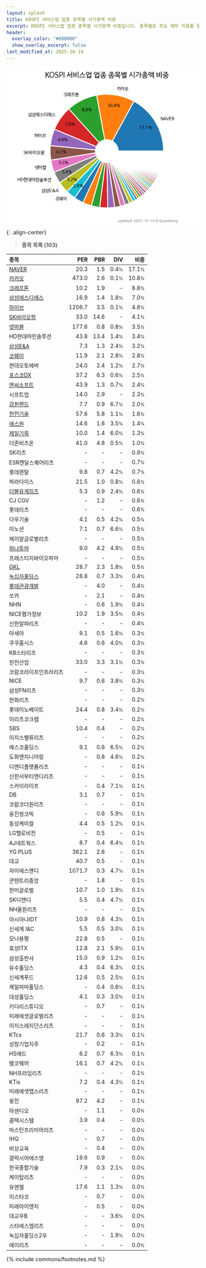 ```yaml
---
layout: splash
title: KOSPI 서비스업 업종 종목별 시가총액 비중
excerpt: KOSPI 서비스업 업종 종목별 시가총액 비중입니다. 종목별로 주요 재무 지표를 함께 표시합니다.
header:
  overlay_color: "#800000"
  show_overlay_excerpt: false
last_modified_at: 2025-10-14
---
```



![KOSPI 서비스업 업종 종목별 시가총액 비중](/stats/sector/images/kospi_업종_서비스업_종목.png){: .align-center}


> **종목 목록 (103)**<a id="list"></a>

| **종목** | **PER** | **PBR** | **DIV** | **비중** |
| :------- | ------: | ------: | ------: | -------: |
| [NAVER](/035420/) | 20.3 | 1.5 | 0.4<small>%</small> | 17.1<small>%</small> |
| [카카오](/035720/) | 473.0 | 2.6 | 0.1<small>%</small> | 10.8<small>%</small> |
| [크래프톤](/259960/) | 10.2 | 1.9 | - | 8.8<small>%</small> |
| [삼성에스디에스](/018260/) | 16.9 | 1.4 | 1.8<small>%</small> | 7.0<small>%</small> |
| [하이브](/352820/) | 1206.7 | 3.5 | 0.1<small>%</small> | 4.8<small>%</small> |
| [SK바이오팜](/326030/) | 33.0 | 14.6 | - | 4.1<small>%</small> |
| [넷마블](/251270/) | 177.6 | 0.8 | 0.8<small>%</small> | 3.5<small>%</small> |
| HD현대마린솔루션 | 43.8 | 13.4 | 1.4<small>%</small> | 3.4<small>%</small> |
| [삼성E&A](/028050/) | 7.3 | 1.3 | 2.4<small>%</small> | 3.2<small>%</small> |
| [코웨이](/021240/) | 11.9 | 2.1 | 2.8<small>%</small> | 2.8<small>%</small> |
| 현대오토에버 | 24.0 | 2.4 | 1.2<small>%</small> | 2.7<small>%</small> |
| [포스코DX](/022100/) | 37.2 | 6.3 | 0.6<small>%</small> | 2.5<small>%</small> |
| [엔씨소프트](/036570/) | 43.9 | 1.3 | 0.7<small>%</small> | 2.4<small>%</small> |
| 시프트업 | 14.0 | 2.9 | - | 2.3<small>%</small> |
| [강원랜드](/035250/) | 7.7 | 0.9 | 6.7<small>%</small> | 2.0<small>%</small> |
| [한전기술](/052690/) | 57.6 | 5.8 | 1.1<small>%</small> | 1.6<small>%</small> |
| [에스원](/012750/) | 14.6 | 1.6 | 3.5<small>%</small> | 1.4<small>%</small> |
| [제일기획](/030000/) | 10.0 | 1.4 | 6.0<small>%</small> | 1.3<small>%</small> |
| 더존비즈온 | 41.0 | 4.8 | 0.5<small>%</small> | 1.0<small>%</small> |
| SK리츠 | - | - | - | 0.9<small>%</small> |
| ESR켄달스퀘어리츠 | - | - | - | 0.7<small>%</small> |
| 롯데렌탈 | 9.8 | 0.7 | 4.2<small>%</small> | 0.7<small>%</small> |
| 파라다이스 | 21.5 | 1.0 | 0.8<small>%</small> | 0.6<small>%</small> |
| [더블유게임즈](/192080/) | 5.3 | 0.9 | 2.4<small>%</small> | 0.6<small>%</small> |
| CJ CGV | - | 1.2 | - | 0.6<small>%</small> |
| 롯데리츠 | - | - | - | 0.6<small>%</small> |
| 다우기술 | 4.1 | 0.5 | 4.2<small>%</small> | 0.5<small>%</small> |
| 이노션 | 7.1 | 0.7 | 6.6<small>%</small> | 0.5<small>%</small> |
| 제이알글로벌리츠 | - | - | - | 0.5<small>%</small> |
| [하나투어](/039130/) | 9.0 | 4.2 | 4.9<small>%</small> | 0.5<small>%</small> |
| 프레스티지바이오파마 | - | - | - | 0.5<small>%</small> |
| [GKL](/114090/) | 28.7 | 2.3 | 1.8<small>%</small> | 0.5<small>%</small> |
| [녹십자홀딩스](/005250/) | 28.8 | 0.7 | 3.3<small>%</small> | 0.4<small>%</small> |
| [롯데관광개발](/032350/) | - | 4.0 | - | 0.4<small>%</small> |
| 쏘카 | - | 2.1 | - | 0.4<small>%</small> |
| NHN | - | 0.6 | 1.9<small>%</small> | 0.4<small>%</small> |
| NICE평가정보 | 10.2 | 1.9 | 3.5<small>%</small> | 0.4<small>%</small> |
| 신한알파리츠 | - | - | - | 0.4<small>%</small> |
| 아세아 | 9.1 | 0.5 | 1.6<small>%</small> | 0.3<small>%</small> |
| 쿠쿠홈시스 | 4.6 | 0.6 | 4.0<small>%</small> | 0.3<small>%</small> |
| KB스타리츠 | - | - | - | 0.3<small>%</small> |
| 한전산업 | 33.0 | 3.3 | 3.1<small>%</small> | 0.3<small>%</small> |
| 코람코라이프인프라리츠 | - | - | - | 0.3<small>%</small> |
| NICE | 9.7 | 0.6 | 3.8<small>%</small> | 0.3<small>%</small> |
| 삼성FN리츠 | - | - | - | 0.3<small>%</small> |
| 한화리츠 | - | - | - | 0.2<small>%</small> |
| 롯데이노베이트 | 24.4 | 0.8 | 3.4<small>%</small> | 0.2<small>%</small> |
| 이리츠코크렙 | - | - | - | 0.2<small>%</small> |
| SBS | 10.4 | 0.4 | - | 0.2<small>%</small> |
| 이지스밸류리츠 | - | - | - | 0.2<small>%</small> |
| 예스코홀딩스 | 9.1 | 0.6 | 6.5<small>%</small> | 0.2<small>%</small> |
| 도화엔지니어링 | - | 0.8 | 4.6<small>%</small> | 0.2<small>%</small> |
| 디앤디플랫폼리츠 | - | - | - | 0.1<small>%</small> |
| 신한서부티엔디리츠 | - | - | - | 0.1<small>%</small> |
| 스카이라이프 | - | 0.4 | 7.1<small>%</small> | 0.1<small>%</small> |
| DB | 3.1 | 0.7 | - | 0.1<small>%</small> |
| 코람코더원리츠 | - | - | - | 0.1<small>%</small> |
| 웅진씽크빅 | - | 0.6 | 5.9<small>%</small> | 0.1<small>%</small> |
| 동성케미컬 | 4.4 | 0.5 | 1.2<small>%</small> | 0.1<small>%</small> |
| LG헬로비전 | - | 0.5 | - | 0.1<small>%</small> |
| AJ네트웍스 | 8.7 | 0.4 | 6.4<small>%</small> | 0.1<small>%</small> |
| YG PLUS | 362.1 | 2.6 | - | 0.1<small>%</small> |
| 대교 | 40.7 | 0.5 | - | 0.1<small>%</small> |
| 자이에스앤디 | 1071.7 | 0.3 | 4.7<small>%</small> | 0.1<small>%</small> |
| 콘텐트리중앙 | - | 1.8 | - | 0.1<small>%</small> |
| 한미글로벌 | 10.7 | 1.0 | 1.9<small>%</small> | 0.1<small>%</small> |
| SK디앤디 | 5.5 | 0.4 | 4.7<small>%</small> | 0.1<small>%</small> |
| NH올원리츠 | - | - | - | 0.1<small>%</small> |
| 아시아나IDT | 10.9 | 0.8 | 4.3<small>%</small> | 0.1<small>%</small> |
| 신세계 I&C | 5.5 | 0.5 | 3.0<small>%</small> | 0.1<small>%</small> |
| 모나용평 | 22.8 | 0.5 | - | 0.1<small>%</small> |
| 효성ITX | 12.8 | 2.1 | 5.9<small>%</small> | 0.1<small>%</small> |
| 삼성출판사 | 15.0 | 0.9 | 1.2<small>%</small> | 0.1<small>%</small> |
| 유수홀딩스 | 4.3 | 0.4 | 6.3<small>%</small> | 0.1<small>%</small> |
| 신세계푸드 | 12.6 | 0.5 | 2.5<small>%</small> | 0.1<small>%</small> |
| 제일파마홀딩스 | - | 0.4 | 0.6<small>%</small> | 0.1<small>%</small> |
| 대성홀딩스 | 4.1 | 0.3 | 3.0<small>%</small> | 0.1<small>%</small> |
| 키다리스튜디오 | - | 0.7 | - | 0.1<small>%</small> |
| 미래에셋글로벌리츠 | - | - | - | 0.1<small>%</small> |
| 이지스레지던스리츠 | - | - | - | 0.1<small>%</small> |
| KTcs | 21.7 | 0.6 | 3.3<small>%</small> | 0.1<small>%</small> |
| 성창기업지주 | - | 0.2 | - | 0.1<small>%</small> |
| HS애드 | 6.2 | 0.7 | 6.3<small>%</small> | 0.1<small>%</small> |
| 텔코웨어 | 16.1 | 0.7 | 4.2<small>%</small> | 0.1<small>%</small> |
| NH프라임리츠 | - | - | - | 0.1<small>%</small> |
| KTis | 7.2 | 0.4 | 4.3<small>%</small> | 0.1<small>%</small> |
| 미래에셋맵스리츠 | - | - | - | 0.1<small>%</small> |
| 웅진 | 97.2 | 4.2 | - | 0.1<small>%</small> |
| 아센디오 | - | 1.1 | - | 0.0<small>%</small> |
| 콤텍시스템 | 3.9 | 0.4 | - | 0.0<small>%</small> |
| 마스턴프리미어리츠 | - | - | - | 0.0<small>%</small> |
| IHQ | - | 0.7 | - | 0.0<small>%</small> |
| 비상교육 | - | 0.4 | - | 0.0<small>%</small> |
| 갤럭시아에스엠 | 19.6 | 0.9 | - | 0.0<small>%</small> |
| 한국종합기술 | 7.9 | 0.3 | 2.1<small>%</small> | 0.0<small>%</small> |
| 케이탑리츠 | - | - | - | 0.0<small>%</small> |
| 유엔젤 | 17.6 | 1.1 | 1.3<small>%</small> | 0.0<small>%</small> |
| 이스타코 | - | 0.7 | - | 0.0<small>%</small> |
| 미래아이앤지 | - | 0.5 | - | 0.0<small>%</small> |
| 대교우B | - | - | 3.6<small>%</small> | 0.0<small>%</small> |
| 스타에스엠리츠 | - | - | - | 0.0<small>%</small> |
| 녹십자홀딩스2우 | - | - | 1.9<small>%</small> | 0.0<small>%</small> |
| 에이리츠 | - | - | - | 0.0<small>%</small> |

{% include commons/footnotes.md %}